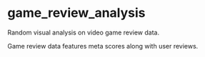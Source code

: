 # game_review_analysis
Random visual analysis on video game review data.

Game review data features meta scores along with user reviews.

